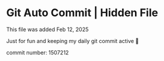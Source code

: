 # Git Auto Commit | Hidden File

This file was added Feb 12, 2025

Just for fun and keeping my daily git commit active 🤪

commit number: 1507212
